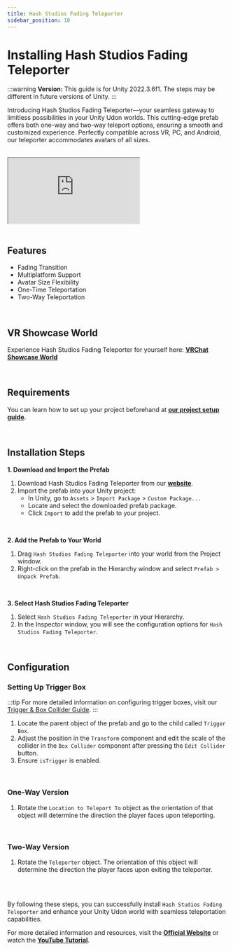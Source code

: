 ```yaml
---
title: Hash Studios Fading Teleporter
sidebar_position: 10
---
```


# Installing Hash Studios Fading Teleporter

:::warning
**Version:** This guide is for Unity 2022.3.6f1. The steps may be different in future versions of Unity.
:::

Introducing Hash Studios Fading Teleporter—your seamless gateway to limitless possibilities in your Unity Udon worlds. This cutting-edge prefab offers both one-way and two-way teleport options, ensuring a smooth and customized experience. Perfectly compatible across VR, PC, and Android, our teleporter accommodates avatars of all sizes.

<br/>

<div class="responsive-video">
  <iframe src="https://www.youtube.com/embed/hsYF3S7ZWAg" allow="accelerometer; autoplay; encrypted-media; gyroscope; picture-in-picture" allowfullscreen></iframe>
</div>

<br/>

## Features

- Fading Transition
- Multiplatform Support
- Avatar Size Flexibility
- One-Time Teleportation
- Two-Way Teleportation

<br/>

## VR Showcase World

Experience Hash Studios Fading Teleporter for yourself here: **[VRChat Showcase World](https://vrchat.com/home/world/wrld_1d361447-d0eb-4ac0-8ac7-276f621437ea)**

<br/>

## Requirements

You can learn how to set up your project beforehand at **[our project setup guide](/docs/general-concepts/settingupudon)**.

<br/>

## Installation Steps

**1. Download and Import the Prefab**

1. Download Hash Studios Fading Teleporter from our **[website](https://hashstudiosllc.com/hashstudiosfadingteleporter)**.
2. Import the prefab into your Unity project:
   - In Unity, go to `Assets` > `Import Package` > `Custom Package...`
   - Locate and select the downloaded prefab package.
   - Click `Import` to add the prefab to your project.

<br/>

**2. Add the Prefab to Your World**

1. Drag `Hash Studios Fading Teleporter` into your world from the Project window.
2. Right-click on the prefab in the Hierarchy window and select `Prefab > Unpack Prefab`.

<br/>

**3. Select Hash Studios Fading Teleporter**

1. Select `Hash Studios Fading Teleporter` in your Hierarchy.
2. In the Inspector window, you will see the configuration options for `Hash Studios Fading Teleporter`.

<br/>

## Configuration

### Setting Up Trigger Box

:::tip
For more detailed information on configuring trigger boxes, visit our [Trigger & Box Collider Guide](/docs/general-concepts/triggerbox/).
:::

1. Locate the parent object of the prefab and go to the child called `Trigger Box`.
2. Adjust the position in the `Transform` component and edit the scale of the collider in the `Box Collider` component after pressing the `Edit Collider` button.
3. Ensure `isTrigger` is enabled.

<br/>

### One-Way Version

1. Rotate the `Location to Teleport To` object as the orientation of that object will determine the direction the player faces upon teleporting.

<br/>

### Two-Way Version

1. Rotate the `Teleporter` object. The orientation of this object will determine the direction the player faces upon exiting the teleporter.

<br/><br/>

By following these steps, you can successfully install `Hash Studios Fading Teleporter` and enhance your Unity Udon world with seamless teleportation capabilities.

For more detailed information and resources, visit the **[Official Website](https://hashstudiosllc.com/hashstudiosfadingteleporter)** or watch the **[YouTube Tutorial](https://youtu.be/hsYF3S7ZWAg)**.
